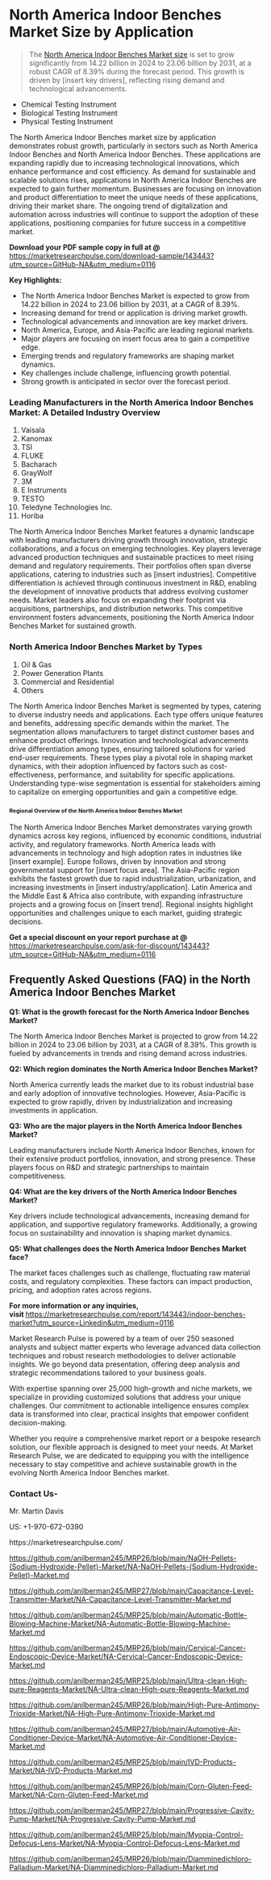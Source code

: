 <h1>North America Indoor Benches Market&nbsp;Size by Application</h1><blockquote><p>The <a href="https://marketresearchpulse.com/download-sample/143443?utm_source=GitHub-NA&amp;utm_medium=0116">North America Indoor Benches Market size</a> is set to grow significantly from 14.22 billion in 2024 to 23.06 billion by 2031, at a robust CAGR of 8.39% during the forecast period. This growth is driven by [insert key drivers], reflecting rising demand and technological advancements.</p></blockquote><ul><li>Chemical Testing Instrument<li> Biological Testing Instrument<li> Physical Testing Instrument</li></ul><p>The North America Indoor Benches market size by application demonstrates robust growth, particularly in sectors such as North America Indoor Benches and North America Indoor Benches. These applications are expanding rapidly due to increasing technological innovations, which enhance performance and cost efficiency. As demand for sustainable and scalable solutions rises, applications in North America Indoor Benches are expected to gain further momentum. Businesses are focusing on innovation and product differentiation to meet the unique needs of these applications, driving their market share. The ongoing trend of digitalization and automation across industries will continue to support the adoption of these applications, positioning companies for future success in a competitive market.</p><p><strong>Download your PDF sample copy in full at @ </strong><a href="https://marketresearchpulse.com/download-sample/143443?utm_source=GitHub-NA&amp;utm_medium=0116">https://marketresearchpulse.com/download-sample/143443?utm_source=GitHub-NA&amp;utm_medium=0116</a></p><p><strong>Key Highlights: </strong></p><ul><li>The North America Indoor Benches Market is expected to grow from 14.22 billion in 2024 to 23.06 billion by 2031, at a CAGR of 8.39%.</li><li>Increasing demand for trend or application is driving market growth.</li><li>Technological advancements and innovation are key market drivers.</li><li>North America, Europe, and Asia-Pacific are leading regional markets.</li><li>Major players are focusing on insert focus area to gain a competitive edge.</li><li>Emerging trends and regulatory frameworks are shaping market dynamics.</li><li>Key challenges include challenge, influencing growth potential.</li><li>Strong growth is anticipated in sector over the forecast period.</li></ul><h3>Leading Manufacturers in the North America Indoor Benches Market: A Detailed Industry Overview</h3><ol><li>Vaisala</li><li>Kanomax</li><li>TSI</li><li>FLUKE</li><li>Bacharach</li><li>GrayWolf</li><li>3M</li><li>E Instruments</li><li>TESTO</li><li>Teledyne Technologies Inc.</li><li>Horiba</li></ol><div class="flex max-w-full flex-col flex-grow"><div class="min-h-8 text-message flex w-full flex-col items-end gap-2 whitespace-normal break-words [.text-message+&amp;]:mt-5" dir="auto" data-message-author-role="assistant" data-message-id="fd8432e4-4910-450d-b182-61b7bfb0a01f" data-message-model-slug="gpt-4o"><div class="flex w-full flex-col gap-1 empty:hidden first:pt-[3px]"><div class="markdown prose w-full break-words dark:prose-invert light"><p>The North America Indoor Benches Market features a dynamic landscape with leading manufacturers driving growth through innovation, strategic collaborations, and a focus on emerging technologies. Key players leverage advanced production techniques and sustainable practices to meet rising demand and regulatory requirements. Their portfolios often span diverse applications, catering to industries such as [insert industries]. Competitive differentiation is achieved through continuous investment in R&amp;D, enabling the development of innovative products that address evolving customer needs. Market leaders also focus on expanding their footprint via acquisitions, partnerships, and distribution networks. This competitive environment fosters advancements, positioning the North America Indoor Benches Market for sustained growth.</p></div></div></div></div><h3>North America Indoor Benches Market by Types</h3><ol><li>Oil & Gas<li> Power Generation Plants<li> Commercial and Residential<li> Others</li></ol><div class="flex max-w-full flex-col flex-grow"><div class="min-h-8 text-message flex w-full flex-col items-end gap-2 whitespace-normal break-words [.text-message+&amp;]:mt-5" dir="auto" data-message-author-role="assistant" data-message-id="084470be-0bb7-4664-bddf-5156b4f41249" data-message-model-slug="gpt-4o-mini"><div class="flex w-full flex-col gap-1 empty:hidden first:pt-[3px]"><div class="markdown prose w-full break-words dark:prose-invert light"><p>The North America Indoor Benches Market is segmented by types, catering to diverse industry needs and applications. Each type offers unique features and benefits, addressing specific demands within the market. The segmentation allows manufacturers to target distinct customer bases and enhance product offerings. Innovation and technological advancements drive differentiation among types, ensuring tailored solutions for varied end-user requirements. These types play a pivotal role in shaping market dynamics, with their adoption influenced by factors such as cost-effectiveness, performance, and suitability for specific applications. Understanding type-wise segmentation is essential for stakeholders aiming to capitalize on emerging opportunities and gain a competitive edge.</p></div></div></div></div><h3><span style="font-size: 11px;">Regional Overview of the North America Indoor Benches Market</span></h3><div class="flex max-w-full flex-col flex-grow"><div class="min-h-8 text-message flex w-full flex-col items-end gap-2 whitespace-normal break-words [.text-message+&amp;]:mt-5" dir="auto" data-message-author-role="assistant" data-message-id="e9038762-ce64-4e30-91c9-9bd413514231" data-message-model-slug="gpt-4o-mini"><div class="flex w-full flex-col gap-1 empty:hidden first:pt-[3px]"><div class="markdown prose w-full break-words dark:prose-invert light"><p>The North America Indoor Benches Market demonstrates varying growth dynamics across key regions, influenced by economic conditions, industrial activity, and regulatory frameworks. North America leads with advancements in technology and high adoption rates in industries like [insert example]. Europe follows, driven by innovation and strong governmental support for [insert focus area]. The Asia-Pacific region exhibits the fastest growth due to rapid industrialization, urbanization, and increasing investments in [insert industry/application]. Latin America and the Middle East &amp; Africa also contribute, with expanding infrastructure projects and a growing focus on [insert trend]. Regional insights highlight opportunities and challenges unique to each market, guiding strategic decisions.</p></div></div></div></div><p><strong>Get a special discount on your report purchase at @ </strong><a href="https://marketresearchpulse.com/ask-for-discount/143443?utm_source=GitHub-NA&amp;utm_medium=0116">https://marketresearchpulse.com/ask-for-discount/143443?utm_source=GitHub-NA&amp;utm_medium=0116</a></p><h2>Frequently Asked Questions (FAQ) in the North America Indoor Benches Market</h2><p><strong>Q1: What is the growth forecast for the North America Indoor Benches Market?</strong></p><p>The North America Indoor Benches Market is projected to grow from 14.22 billion in 2024 to 23.06 billion by 2031, at a CAGR of 8.39%. This growth is fueled by advancements in trends and rising demand across industries.</p><p><strong>Q2: Which region dominates the North America Indoor Benches Market?</strong></p><p>North America currently leads the market due to its robust industrial base and early adoption of innovative technologies. However, Asia-Pacific is expected to grow rapidly, driven by industrialization and increasing investments in application.</p><p><strong>Q3: Who are the major players in the North America Indoor Benches Market?</strong></p><p>Leading manufacturers include North America Indoor Benches, known for their extensive product portfolios, innovation, and strong presence. These players focus on R&amp;D and strategic partnerships to maintain competitiveness.</p><p><strong>Q4: What are the key drivers of the North America Indoor Benches Market?</strong></p><p>Key drivers include technological advancements, increasing demand for application, and supportive regulatory frameworks. Additionally, a growing focus on sustainability and innovation is shaping market dynamics.</p><p><strong>Q5: What challenges does the North America Indoor Benches Market face?</strong></p><p>The market faces challenges such as challenge, fluctuating raw material costs, and regulatory complexities. These factors can impact production, pricing, and adoption rates across regions.</p><p><strong>For more information or any inquiries, visit&nbsp;</strong><a href="https://marketresearchpulse.com/report/143443/indoor-benches-market?utm_source=Linkedin&utm_medium=0116">https://marketresearchpulse.com/report/143443/indoor-benches-market?utm_source=Linkedin&utm_medium=0116</a></p><p>Market Research Pulse is powered by a team of over 250 seasoned analysts and subject matter experts who leverage advanced data collection techniques and robust research methodologies to deliver actionable insights. We go beyond data presentation, offering deep analysis and strategic recommendations tailored to your business goals.</p><p>With expertise spanning over 25,000 high-growth and niche markets, we specialize in providing customized solutions that address your unique challenges. Our commitment to actionable intelligence ensures complex data is transformed into clear, practical insights that empower confident decision-making.</p><p>Whether you require a comprehensive market report or a bespoke research solution, our flexible approach is designed to meet your needs. At Market Research Pulse, we are dedicated to equipping you with the intelligence necessary to stay competitive and achieve sustainable growth in the evolving North America Indoor Benches market.</p><h3><strong>Contact Us-</strong></h3><p>Mr. Martin Davis</p><p>US: +1-970-672-0390</p><p>https://marketresearchpulse.com/</p><p><a href="https://github.com/anilberman245/MRP26/blob/main/NaOH-Pellets-(Sodium-Hydroxide-Pellet)-Market/NA-NaOH-Pellets-(Sodium-Hydroxide-Pellet)-Market.md">https://github.com/anilberman245/MRP26/blob/main/NaOH-Pellets-(Sodium-Hydroxide-Pellet)-Market/NA-NaOH-Pellets-(Sodium-Hydroxide-Pellet)-Market.md</a></p><p><a href="https://github.com/anilberman245/MRP27/blob/main/Capacitance-Level-Transmitter-Market/NA-Capacitance-Level-Transmitter-Market.md">https://github.com/anilberman245/MRP27/blob/main/Capacitance-Level-Transmitter-Market/NA-Capacitance-Level-Transmitter-Market.md</a></p><p><a href="https://github.com/anilberman245/MRP25/blob/main/Automatic-Bottle-Blowing-Machine-Market/NA-Automatic-Bottle-Blowing-Machine-Market.md">https://github.com/anilberman245/MRP25/blob/main/Automatic-Bottle-Blowing-Machine-Market/NA-Automatic-Bottle-Blowing-Machine-Market.md</a></p><p><a href="https://github.com/anilberman245/MRP26/blob/main/Cervical-Cancer-Endoscopic-Device-Market/NA-Cervical-Cancer-Endoscopic-Device-Market.md">https://github.com/anilberman245/MRP26/blob/main/Cervical-Cancer-Endoscopic-Device-Market/NA-Cervical-Cancer-Endoscopic-Device-Market.md</a></p><p><a href="https://github.com/anilberman245/MRP25/blob/main/Ultra-clean-High-pure-Reagents-Market/NA-Ultra-clean-High-pure-Reagents-Market.md">https://github.com/anilberman245/MRP25/blob/main/Ultra-clean-High-pure-Reagents-Market/NA-Ultra-clean-High-pure-Reagents-Market.md</a></p><p><a href="https://github.com/anilberman245/MRP26/blob/main/High-Pure-Antimony-Trioxide-Market/NA-High-Pure-Antimony-Trioxide-Market.md">https://github.com/anilberman245/MRP26/blob/main/High-Pure-Antimony-Trioxide-Market/NA-High-Pure-Antimony-Trioxide-Market.md</a></p><p><a href="https://github.com/anilberman245/MRP27/blob/main/Automotive-Air-Conditioner-Device-Market/NA-Automotive-Air-Conditioner-Device-Market.md">https://github.com/anilberman245/MRP27/blob/main/Automotive-Air-Conditioner-Device-Market/NA-Automotive-Air-Conditioner-Device-Market.md</a></p><p><a href="https://github.com/anilberman245/MRP25/blob/main/IVD-Products-Market/NA-IVD-Products-Market.md">https://github.com/anilberman245/MRP25/blob/main/IVD-Products-Market/NA-IVD-Products-Market.md</a></p><p><a href="https://github.com/anilberman245/MRP26/blob/main/Corn-Gluten-Feed-Market/NA-Corn-Gluten-Feed-Market.md">https://github.com/anilberman245/MRP26/blob/main/Corn-Gluten-Feed-Market/NA-Corn-Gluten-Feed-Market.md</a></p><p><a href="https://github.com/anilberman245/MRP27/blob/main/Progressive-Cavity-Pump-Market/NA-Progressive-Cavity-Pump-Market.md">https://github.com/anilberman245/MRP27/blob/main/Progressive-Cavity-Pump-Market/NA-Progressive-Cavity-Pump-Market.md</a></p><p><a href="https://github.com/anilberman245/MRP25/blob/main/Myopia-Control-Defocus-Lens-Market/NA-Myopia-Control-Defocus-Lens-Market.md">https://github.com/anilberman245/MRP25/blob/main/Myopia-Control-Defocus-Lens-Market/NA-Myopia-Control-Defocus-Lens-Market.md</a></p><p><a href="https://github.com/anilberman245/MRP26/blob/main/Diamminedichloro-Palladium-Market/NA-Diamminedichloro-Palladium-Market.md">https://github.com/anilberman245/MRP26/blob/main/Diamminedichloro-Palladium-Market/NA-Diamminedichloro-Palladium-Market.md</a></p>
